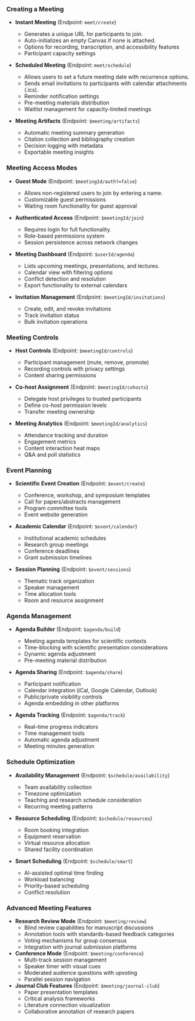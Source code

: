### Creating a Meeting

- **Instant Meeting** (Endpoint: `meet/create`)
    - Generates a unique URL for participants to join.
    - Auto-initializes an empty Canvas if none is attached.
    - Options for recording, transcription, and accessibility features
    - Participant capacity settings

- **Scheduled Meeting** (Endpoint: `meet/schedule`)
    - Allows users to set a future meeting date with recurrence options.
    - Sends email invitations to participants with calendar attachments (.ics).
    - Reminder notification settings
    - Pre-meeting materials distribution
    - Waitlist management for capacity-limited meetings
- **Meeting Artifacts** (Endpoint: `$meeting/artifacts`)
    
    - Automatic meeting summary generation
    - Citation collection and bibliography creation
    - Decision logging with metadata
    - Exportable meeting insights
### Meeting Access Modes

- **Guest Mode** (Endpoint: `$meetingId/auth?=false`)
    - Allows non-registered users to join by entering a name.
    - Customizable guest permissions
    - Waiting room functionality for guest approval

- **Authenticated Access** (Endpoint: `$meetingId/join`)
    - Requires login for full functionality.
    - Role-based permissions system
    - Session persistence across network changes

- **Meeting Dashboard** (Endpoint: `$userId/agenda`)
    - Lists upcoming meetings, presentations, and lectures.
    - Calendar view with filtering options
    - Conflict detection and resolution
    - Export functionality to external calendars

- **Invitation Management** (Endpoint: `$meetingId/invitations`)
    - Create, edit, and revoke invitations
    - Track invitation status
    - Bulk invitation operations

### Meeting Controls

- **Host Controls** (Endpoint: `$meetingId/controls`)
    - Participant management (mute, remove, promote)
    - Recording controls with privacy settings
    - Content sharing permissions

- **Co-host Assignment** (Endpoint: `$meetingId/cohosts`)
    - Delegate host privileges to trusted participants
    - Define co-host permission levels
    - Transfer meeting ownership

- **Meeting Analytics** (Endpoint: `$meetingId/analytics`)
    - Attendance tracking and duration
    - Engagement metrics
    - Content interaction heat maps
    - Q&A and poll statistics
### Event Planning

- **Scientific Event Creation** (Endpoint: `$event/create`)
    
    - Conference, workshop, and symposium templates
    - Call for papers/abstracts management
    - Program committee tools
    - Event website generation
- **Academic Calendar** (Endpoint: `$event/calendar`)
    
    - Institutional academic schedules
    - Research group meetings
    - Conference deadlines
    - Grant submission timelines
- **Session Planning** (Endpoint: `$event/sessions`)
    
    - Thematic track organization
    - Speaker management
    - Time allocation tools
    - Room and resource assignment

### Agenda Management

- **Agenda Builder** (Endpoint: `$agenda/build`)
    
    - Meeting agenda templates for scientific contexts
    - Time-blocking with scientific presentation considerations
    - Dynamic agenda adjustment
    - Pre-meeting material distribution
- **Agenda Sharing** (Endpoint: `$agenda/share`)
    
    - Participant notification
    - Calendar integration (iCal, Google Calendar, Outlook)
    - Public/private visibility controls
    - Agenda embedding in other platforms
- **Agenda Tracking** (Endpoint: `$agenda/track`)
    
    - Real-time progress indicators
    - Time management tools
    - Automatic agenda adjustment
    - Meeting minutes generation

### Schedule Optimization

- **Availability Management** (Endpoint: `$schedule/availability`)
    
    - Team availability collection
    - Timezone optimization
    - Teaching and research schedule consideration
    - Recurring meeting patterns
- **Resource Scheduling** (Endpoint: `$schedule/resources`)
    
    - Room booking integration
    - Equipment reservation
    - Virtual resource allocation
    - Shared facility coordination
- **Smart Scheduling** (Endpoint: `$schedule/smart`)
    
    - AI-assisted optimal time finding
    - Workload balancing
    - Priority-based scheduling
    - Conflict resolution

### Advanced Meeting Features

- **Research Review Mode** (Endpoint: `$meeting/review`)
    - Blind review capabilities for manuscript discussions
    - Annotation tools with standards-based feedback categories
    - Voting mechanisms for group consensus
    - Integration with journal submission platforms
- **Conference Mode** (Endpoint: `$meeting/conference`)
    - Multi-track session management
    - Speaker timer with visual cues
    - Moderated audience questions with upvoting
    - Parallel session navigation
- **Journal Club Features** (Endpoint: `$meeting/journal-club`)
    - Paper presentation templates
    - Critical analysis frameworks
    - Literature connection visualization
    - Collaborative annotation of research papers
